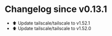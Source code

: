 # Changelog since v0.13.1
- ⬆️ Update tailscale/tailscale to v1.52.1 
- ⬆️ Update tailscale/tailscale to v1.52.0 

